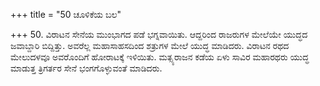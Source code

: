 +++
title = "50 ಚೂಳಿಕೆಯ ಬಲ"

+++
50. ವಿರಾಟನ ಸೇನೆಯ ಮುಂಭಾಗದ ಪಡೆ ಭಗ್ನವಾಯಿತು. ಆದ್ದರಿಂದ ರಾಜರುಗಳ ಮೇಲೆಯೇ ಯುದ್ಧದ ಜವಾಬ್ದಾರಿ ಬಿದ್ದಿತ್ತು. ಅವರೆಲ್ಲ ಮಹಾಸಾಹಸದಿಂದ ಶತ್ರುಗಳ ಮೇಲೆ ಯುದ್ಧ ಮಾಡಿದರು. ವಿರಾಟನ ರಥದ ಮೇಲುದಳವೂ ಅವರೊಂದಿಗೆ ಹೋರಾಟಕ್ಕೆ ಇಳಿಯಿತು. ಮತ್ಸ್ಯರಾಜನ ಕಡೆಯ ಏಳು ಸಾವಿರ ಮಹಾರಥರು ಯುದ್ಧ ಮಾಡುತ್ತ ತ್ರಿಗರ್ತರ ಸೇನೆ ಭಂಗಗೊಳ್ಳುವಂತೆ ಮಾಡಿದರು.